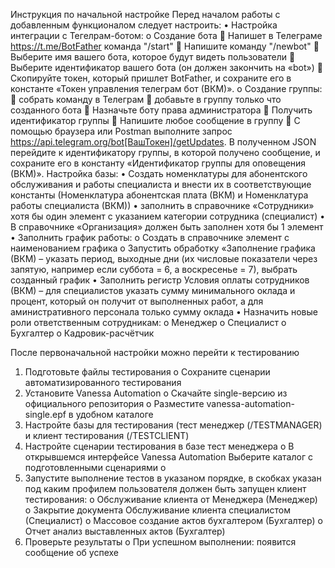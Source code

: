 Инструкция по начальной настройке
Перед началом работы с добавленным функционалом следует настроить:
•	Настройка интеграции с Тегелрам-ботом:
o	Создание бота
	Напишет в Телеграме https://t.me/BotFather команда "/start"
	Напишите команду "/newbot"
	Выберите имя вашего бота, которое будут видеть пользователи
	Выберите идентификатор вашего бота (он должен закончить на «bot»)
	Скопируйте токен, который пришлет BotFather, и сохраните его в константе «Токен управления телеграм бот (ВКМ)».
o	Создание группы:
	собрать команду в Телеграм
	добавьте в группу только что созданного бота 
	Назначьте боту права администратора
	Получить идентификатор группы
	Напишите любое сообщение в группу
	С помощью браузера или Postman выполните запрос https://api.telegram.org/bot[ВашТокен]/getUpdates. В полученном JSON перейдите к идентификатору группы, в которой получено сообщение, и сохраните его в константу «Идентификатор группы для оповещения (ВКМ)».
Настройка базы:
•	Создать номенклатуры для абонентского обслуживания и работы специалиста и внести их в соответствующие константы (Номенклатура абонентская плата (ВКМ) и Номенклатура работы специалиста (ВКМ))
•	заполнить в справочнике «Сотрудники»  хотя бы один элемент с указанием категории сотрудника (специалист)
•	В справочнике «Организация» должен быть заполнен хотя бы 1 элемент
•	Заполнить график работы:
o	Создать в справочнике элемент с наименованием графика
o	Запустить обработку «Заполнение графика (ВКМ) – указать период, выходные дни (их числовые показатели через запятую, например если суббота = 6, а воскресенье = 7), выбрать созданный график
•	Заполнить регистр Условия оплаты сотрудников (ВКМ) – для специалистов указать сумму минимального оклада и процент, который он получит от выполненных работ, а для аминистративного персонала только сумму оклада
•	Назначить новые роли ответственным сотрудникам:
o	Менеджер
o	Специалист
o	Бухгалтер
o	Кадровик-расчётчик

После первоначальной настройки можно перейти к тестированию
1.	Подготовьте файлы тестирования
o	Сохраните сценарии автоматизированного тестирования
2.	Установите Vanessa Automation
o	Скачайте single-версию из официального репозитория
o	Разместите vanessa-automation-single.epf в удобном каталоге
3.	Настройте базы для тестирования (тест менеджер (/TESTMANAGER) и клиент тестирования (/TESTCLIENT)
4.	Настройте сценарии тестирования в базе тест менеджера
o	В открывшемся интерфейсе Vanessa Automation Выберите каталог с подготовленными сценариями
o	
5.	Запустите выполнение тестов в указаном порядке, в скобках указан под каким профилем пользователя должен быть запущен клиент тестирования:
o	Обслуживание клиента от Менеджера (Менеджер) 
o	Закрытие документа Обслуживание клиента специалистом (Специалист)
o	Массовое создание актов бухгалтером (Бухгалтер)
o	Отчет анализ выставленных актов (Бухгалтер)
6.	Проверьте результаты
o	При успешном выполнении: появится сообщение об успехе


